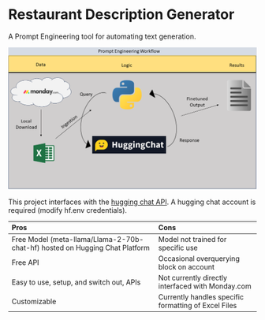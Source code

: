 # Restaurant Description Generator

A Prompt Engineering tool for automating text generation.

![alt text](https://github.com/gladstone-9/VeganFriendly_Fall2023/blob/main/Workflow_VeganFriendlyAutomation.png?raw=true)

This project interfaces with the [hugging chat API](https://github.com/Soulter/hugging-chat-api). A hugging chat account is required (modify hf.env credentials).



| Pros                   | Cons                      |
|:------------------------|:---------------------------|
| Free Model (meta-llama/Llama-2-70b-chat-hf) hosted on Hugging Chat Platform  | Model not trained for specific use                   |
| Free API                                                                     | Occasional overquerying block on account             |
| Easy to use, setup, and switch out, APIs                                     | Not currently directly interfaced with Monday.com    | 
| Customizable                                                                 | Currently handles specific formatting of Excel Files |
